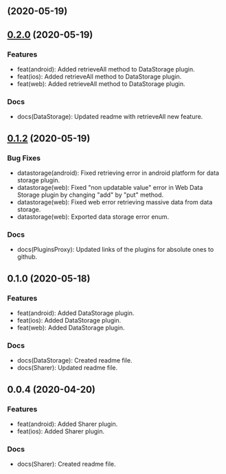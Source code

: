 ##  (2020-05-19)

## [0.2.0](https://github.com/krikoo-team/hybrid/compare/0.1.2...0.2.0) (2020-05-19)


### Features

* feat(android): Added retrieveAll method to DataStorage plugin.
* feat(ios): Added retrieveAll method to DataStorage plugin.
* feat(web): Added retrieveAll method to DataStorage plugin.

### Docs

* docs(DataStorage): Updated readme with retrieveAll new feature.


## [0.1.2](https://github.com/krikoo-team/hybrid/compare/0.1.0...0.1.2) (2020-05-19)

### Bug Fixes
* datastorage(android): Fixed retrieving error in android platform for data storage plugin.
* datastorage(web): Fixed "non updatable value" error in Web Data Storage plugin by changing "add" by "put" method.
* datastorage(web): Fixed web error retrieving massive data from data storage.
* datastorage(web): Exported data storage error enum.


### Docs

* docs(PluginsProxy): Updated links of the plugins for absolute ones to github.


## 0.1.0 (2020-05-18)

### Features

* feat(android): Added DataStorage plugin.
* feat(ios): Added DataStorage plugin.
* feat(web): Added DataStorage plugin.

### Docs

* docs(DataStorage): Created readme file.
* docs(Sharer): Updated readme file.


## 0.0.4 (2020-04-20)

### Features

* feat(android): Added Sharer plugin.
* feat(ios): Added Sharer plugin.

### Docs

* docs(Sharer): Created readme file.
